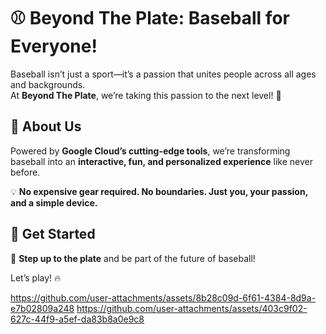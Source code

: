 # ⚾ Beyond The Plate: Baseball for Everyone!  

Baseball isn’t just a sport—it’s a passion that unites people across all ages and backgrounds.  
At **Beyond The Plate**, we’re taking this passion to the next level! 🚀  

## 🌟 About Us  
Powered by **Google Cloud’s cutting-edge tools**, we’re transforming baseball into an **interactive, fun, and personalized experience** like never before.  

💡 **No expensive gear required. No boundaries. Just you, your passion, and a simple device.**  

## 🚀 Get Started  
🔹 **Step up to the plate** and be part of the future of baseball!  

Let’s play! 🔥  

https://github.com/user-attachments/assets/8b28c09d-6f61-4384-8d9a-e7b02809a248
https://github.com/user-attachments/assets/403c9f02-627c-44f9-a5ef-da83b8a0e9c8
